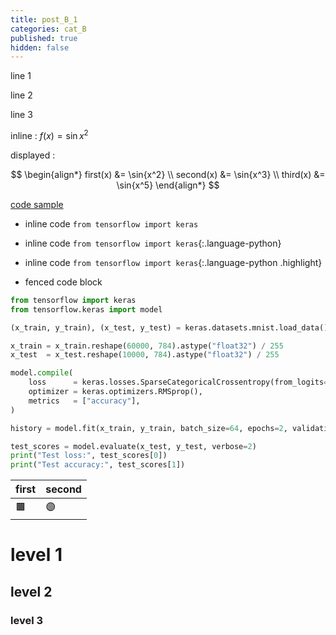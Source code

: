 ```yaml
---
title: post_B_1
categories: cat_B
published: true
hidden: false
---
```


line 1

line 2

line 3

inline : $f(x) = \sin{x^2}$

displayed : 

$$
\begin{align*}
  first(x)  &= \sin{x^2} \\
  second(x) &= \sin{x^3} \\
  third(x)  &= \sin{x^5}
\end{align*}
$$

[code sample](https://www.tensorflow.org/guide/keras/functional#training_evaluation_and_inference)

- inline code `from tensorflow import keras`
- inline code `from tensorflow import keras`{:.language-python}
- inline code `from tensorflow import keras`{:.language-python .highlight}

- fenced code block

```python
from tensorflow import keras
from tensorflow.keras import model

(x_train, y_train), (x_test, y_test) = keras.datasets.mnist.load_data()

x_train = x_train.reshape(60000, 784).astype("float32") / 255
x_test  = x_test.reshape(10000, 784).astype("float32") / 255

model.compile(
    loss      = keras.losses.SparseCategoricalCrossentropy(from_logits=True),
    optimizer = keras.optimizers.RMSprop(),
    metrics   = ["accuracy"],
)

history = model.fit(x_train, y_train, batch_size=64, epochs=2, validation_split=0.2)

test_scores = model.evaluate(x_test, y_test, verbose=2)
print("Test loss:", test_scores[0])
print("Test accuracy:", test_scores[1])
```

| first | second |
| :-    | :-     |
| 🟫   | 🟣     |



# level 1

## level 2

### level 3
